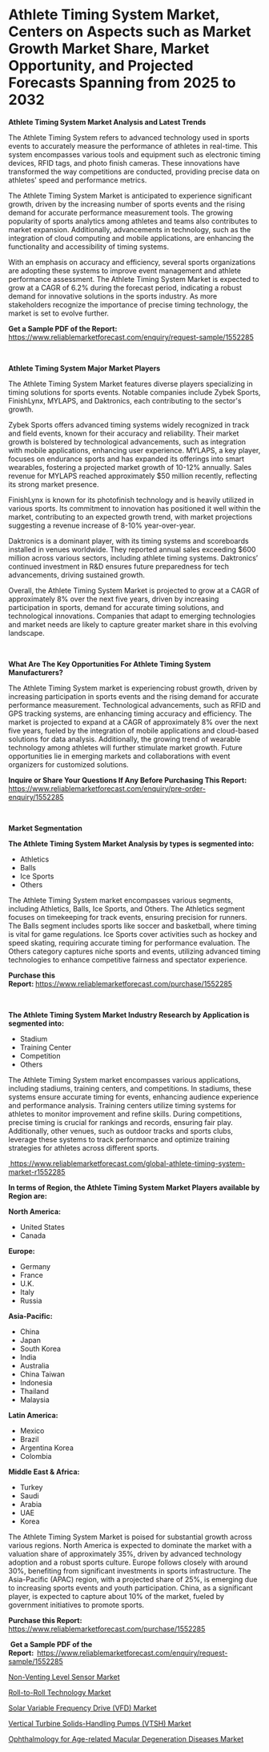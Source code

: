 <p><h1>Athlete Timing System Market, Centers on Aspects such as Market Growth Market Share, Market Opportunity, and Projected Forecasts Spanning from 2025 to 2032</h1></p><p><strong>Athlete Timing System Market Analysis and Latest Trends</strong></p>
<p><p>The Athlete Timing System refers to advanced technology used in sports events to accurately measure the performance of athletes in real-time. This system encompasses various tools and equipment such as electronic timing devices, RFID tags, and photo finish cameras. These innovations have transformed the way competitions are conducted, providing precise data on athletes' speed and performance metrics.</p><p>The Athlete Timing System Market is anticipated to experience significant growth, driven by the increasing number of sports events and the rising demand for accurate performance measurement tools. The growing popularity of sports analytics among athletes and teams also contributes to market expansion. Additionally, advancements in technology, such as the integration of cloud computing and mobile applications, are enhancing the functionality and accessibility of timing systems. </p><p>With an emphasis on accuracy and efficiency, several sports organizations are adopting these systems to improve event management and athlete performance assessment. The Athlete Timing System Market is expected to grow at a CAGR of 6.2% during the forecast period, indicating a robust demand for innovative solutions in the sports industry. As more stakeholders recognize the importance of precise timing technology, the market is set to evolve further.</p></p>
<p><strong>Get a Sample PDF of the Report:&nbsp;</strong> <a href="https://www.reliablemarketforecast.com/enquiry/request-sample/1552285?utm_campaign=1875&utm_medium=2&utm_source=Github&utm_content=ia&utm_term=27022025&utm_id=athlete-timing-system">https://www.reliablemarketforecast.com/enquiry/request-sample/1552285</a></p>
<p>&nbsp;</p>
<p><strong>Athlete Timing System Major Market Players</strong></p>
<p><p>The Athlete Timing System Market features diverse players specializing in timing solutions for sports events. Notable companies include Zybek Sports, FinishLynx, MYLAPS, and Daktronics, each contributing to the sector's growth.</p><p>Zybek Sports offers advanced timing systems widely recognized in track and field events, known for their accuracy and reliability. Their market growth is bolstered by technological advancements, such as integration with mobile applications, enhancing user experience. MYLAPS, a key player, focuses on endurance sports and has expanded its offerings into smart wearables, fostering a projected market growth of 10-12% annually. Sales revenue for MYLAPS reached approximately $50 million recently, reflecting its strong market presence.</p><p>FinishLynx is known for its photofinish technology and is heavily utilized in various sports. Its commitment to innovation has positioned it well within the market, contributing to an expected growth trend, with market projections suggesting a revenue increase of 8-10% year-over-year.</p><p>Daktronics is a dominant player, with its timing systems and scoreboards installed in venues worldwide. They reported annual sales exceeding $600 million across various sectors, including athlete timing systems. Daktronics’ continued investment in R&D ensures future preparedness for tech advancements, driving sustained growth.</p><p>Overall, the Athlete Timing System Market is projected to grow at a CAGR of approximately 8% over the next five years, driven by increasing participation in sports, demand for accurate timing solutions, and technological innovations. Companies that adapt to emerging technologies and market needs are likely to capture greater market share in this evolving landscape.</p></p>
<p>&nbsp;</p>
<p><strong>What Are The Key Opportunities For Athlete Timing System Manufacturers?</strong></p>
<p><p>The Athlete Timing System market is experiencing robust growth, driven by increasing participation in sports events and the rising demand for accurate performance measurement. Technological advancements, such as RFID and GPS tracking systems, are enhancing timing accuracy and efficiency. The market is projected to expand at a CAGR of approximately 8% over the next five years, fueled by the integration of mobile applications and cloud-based solutions for data analysis. Additionally, the growing trend of wearable technology among athletes will further stimulate market growth. Future opportunities lie in emerging markets and collaborations with event organizers for customized solutions.</p></p>
<p><strong>Inquire or Share Your Questions If Any Before Purchasing This Report:</strong> <a href="https://www.reliablemarketforecast.com/enquiry/pre-order-enquiry/1552285?utm_campaign=1875&utm_medium=2&utm_source=Github&utm_content=ia&utm_term=27022025&utm_id=athlete-timing-system">https://www.reliablemarketforecast.com/enquiry/pre-order-enquiry/1552285</a></p>
<p>&nbsp;</p>
<p><strong>Market Segmentation</strong></p>
<p><strong>The Athlete Timing System Market Analysis by types is segmented into:</strong></p>
<p><ul><li>Athletics</li><li>Balls</li><li>Ice Sports</li><li>Others</li></ul></p>
<p><p>The Athlete Timing System market encompasses various segments, including Athletics, Balls, Ice Sports, and Others. The Athletics segment focuses on timekeeping for track events, ensuring precision for runners. The Balls segment includes sports like soccer and basketball, where timing is vital for game regulations. Ice Sports cover activities such as hockey and speed skating, requiring accurate timing for performance evaluation. The Others category captures niche sports and events, utilizing advanced timing technologies to enhance competitive fairness and spectator experience.</p></p>
<p><strong>Purchase this Report:&nbsp;</strong><a href="https://www.reliablemarketforecast.com/purchase/1552285?utm_campaign=1875&utm_medium=2&utm_source=Github&utm_content=ia&utm_term=27022025&utm_id=athlete-timing-system">https://www.reliablemarketforecast.com/purchase/1552285</a></p>
<p>&nbsp;</p>
<p><strong>The Athlete Timing System Market Industry Research by Application is segmented into:</strong></p>
<p><ul><li>Stadium</li><li>Training Center</li><li>Competition</li><li>Others</li></ul></p>
<p><p>The Athlete Timing System market encompasses various applications, including stadiums, training centers, and competitions. In stadiums, these systems ensure accurate timing for events, enhancing audience experience and performance analysis. Training centers utilize timing systems for athletes to monitor improvement and refine skills. During competitions, precise timing is crucial for rankings and records, ensuring fair play. Additionally, other venues, such as outdoor tracks and sports clubs, leverage these systems to track performance and optimize training strategies for athletes across different sports.</p></p>
<p><a href="https://www.reliablemarketforecast.com/global-athlete-timing-system-market-r1552285?utm_campaign=1875&utm_medium=2&utm_source=Github&utm_content=ia&utm_term=27022025&utm_id=athlete-timing-system">&nbsp;https://www.reliablemarketforecast.com/global-athlete-timing-system-market-r1552285</a></p>
<p><strong>In terms of Region, the Athlete Timing System Market Players available by Region are:</strong></p>
<p>
    <p> <strong> North America: </strong>
        <ul>
            <li>United States</li>
            <li>Canada</li>
        </ul>
        </p> 
    <p> <strong> Europe: </strong>
        <ul>
            <li>Germany</li>
            <li>France</li>
            <li>U.K.</li>
            <li>Italy</li>
            <li>Russia</li>
        </ul>
        </p> 
    <p> <strong> Asia-Pacific: </strong>
        <ul>
            <li>China</li>
            <li>Japan</li>
            <li>South Korea</li>
            <li>India</li>
            <li>Australia</li>
            <li>China Taiwan</li>
            <li>Indonesia</li>
            <li>Thailand</li>
            <li>Malaysia</li>
        </ul>
        </p> 
    <p> <strong> Latin America: </strong>
        <ul>
            <li>Mexico</li>
            <li>Brazil</li>
            <li>Argentina Korea</li>
            <li>Colombia</li>
        </ul>
        </p> 
    <p> <strong> Middle East & Africa: </strong>
        <ul>
            <li>Turkey</li>
            <li>Saudi</li>
            <li>Arabia</li>
            <li>UAE</li>
            <li>Korea</li>
        </ul>
    </p>
    </p>
<p><p>The Athlete Timing System Market is poised for substantial growth across various regions. North America is expected to dominate the market with a valuation share of approximately 35%, driven by advanced technology adoption and a robust sports culture. Europe follows closely with around 30%, benefiting from significant investments in sports infrastructure. The Asia-Pacific (APAC) region, with a projected share of 25%, is emerging due to increasing sports events and youth participation. China, as a significant player, is expected to capture about 10% of the market, fueled by government initiatives to promote sports.</p></p>
<p><strong>Purchase this Report: </strong><a href="https://www.reliablemarketforecast.com/purchase/1552285?utm_campaign=1875&utm_medium=2&utm_source=Github&utm_content=ia&utm_term=27022025&utm_id=athlete-timing-system">https://www.reliablemarketforecast.com/purchase/1552285</a></p>
<p>&nbsp;<strong>Get a Sample PDF of the Report:&nbsp;&nbsp;</strong><a href="https://www.reliablemarketforecast.com/enquiry/request-sample/1552285?utm_campaign=1875&utm_medium=2&utm_source=Github&utm_content=ia&utm_term=27022025&utm_id=athlete-timing-system">https://www.reliablemarketforecast.com/enquiry/request-sample/1552285</a></p>
<p><strong></strong></p>
<p><p><a href="https://github.com/zurubting/Market-Research-Report-List-1/blob/main/non-venting-level-sensor-market.md?utm_campaign=1875&utm_medium=2&utm_source=Github&utm_content=ia&utm_term=27022025&utm_id=athlete-timing-system">Non-Venting Level Sensor Market</a></p><p><a href="https://github.com/duscarajlha/Market-Research-Report-List-1/blob/main/roll-to-roll-technology-market.md?utm_campaign=1875&utm_medium=2&utm_source=Github&utm_content=ia&utm_term=27022025&utm_id=athlete-timing-system">Roll-to-Roll Technology Market</a></p><p><a href="https://github.com/ariyilmelzar/Market-Research-Report-List-1/blob/main/solar-variable-frequency-drive-vfd-market.md?utm_campaign=1875&utm_medium=2&utm_source=Github&utm_content=ia&utm_term=27022025&utm_id=athlete-timing-system">Solar Variable Frequency Drive (VFD) Market</a></p><p><a href="https://github.com/joshuagarcia509/Market-Research-Report-List-1/blob/main/vertical-turbine-solids-handling-pumps-vtsh-market.md?utm_campaign=1875&utm_medium=2&utm_source=Github&utm_content=ia&utm_term=27022025&utm_id=athlete-timing-system">Vertical Turbine Solids-Handling Pumps (VTSH) Market</a></p><p><a href="https://github.com/tsiteymargat/Market-Research-Report-List-1/blob/main/ophthalmology-for-age-related-macular-degeneration-diseases-market.md?utm_campaign=1875&utm_medium=2&utm_source=Github&utm_content=ia&utm_term=27022025&utm_id=athlete-timing-system">Ophthalmology for Age-related Macular Degeneration Diseases Market</a></p></p>
